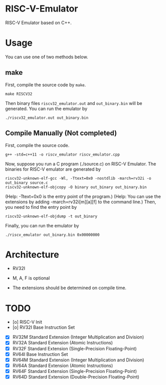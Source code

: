 
# RISC-V-Emulator

RISC-V Emulator based on C++.

# Usage

You can use one of two methods below.

## make

First, compile the source code by `make`.

```shell
make RISCV32
```

Then binary files `riscv32_emulator.out` and `out_binary.bin` will be generated.
You can run the emulator by

```shell
./riscv32_emulator.out out_binary.bin
```

## Compile Manually (Not completed)

First, compile the source code.

```shell
g++ -std=c++11 -o riscv_emulator riscv_emulator.cpp
```

Now, suppose you run a C program (./source.c) on RISC-V Emulator.
The binaries for RISC-V emulator are generated by

```shell
riscv32-unknown-elf-gcc -Wl, -Ttext=0x0 -nostdlib -march=rv32i -o out_binary source.c
riscv32-unknown-elf-objcopy -O binary out_binary out_binary.bin
```

(Help: -Ttext=0x0 is the entry point of the program.)
(Help: You can use the extensions by adding -march=rv32i[m][a][f] to the command line.)
Then, you need to find the entry point by

```shell
riscv32-unknown-elf-objdump -t out_binary
```

Finally, you can run the emulator by

```shell
./riscv_emulator out_binary.bin 0x00000000
```

# Architecture

- RV32I
- M, A, F is optional

- The extensions should be determined on compile time.

# TODO

- [o] RISC-V Init
- [o] RV32I Base Instruction Set
- [x] RV32M Standard Extension (Integer Multiplication and Division)
- [x] RV32A Standard Extension (Atomic Instructions)
- [x] RV32F Standard Extension (Single-Precision Floating-Point)
- [x] RV64I Base Instruction Set
- [x] RV64M Standard Extension (Integer Multiplication and Division)
- [x] RV64A Standard Extension (Atomic Instructions)
- [x] RV64F Standard Extension (Single-Precision Floating-Point)
- [x] RV64D Standard Extension (Double-Precision Floating-Point)
